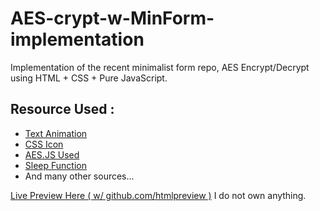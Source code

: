 # AES-crypt-w-MinForm-implementation
Implementation of the recent minimalist form repo, AES Encrypt/Decrypt using HTML + CSS + Pure JavaScript.

## Resource Used :
*   [Text Animation](https://www.youtube.com/watch?v=gR0-eb5ncEU&t=11s)
*   [CSS Icon](https://github.com/astrit/css.gg)
*   [AES.JS Used](https://cdnjs.cloudflare.com/ajax/libs/crypto-js/3.1.2/rollups/aes.js)
*   [Sleep Function](https://www.javatpoint.com/javascript-sleep#:~:text=The%20programming%20languages%20such%20as%20PHP%20and%20C,languages%2C%20JavaScript%20doesn%27t%20have%20any%20sleep%20%28%29%20function.)
*   And many other sources...

[Live Preview Here ( w/ github.com/htmlpreview )](https://htmlpreview.github.io/?https://github.com/jxxvxs/AES-crypt-w-MinForm-implementation/blob/main/index.html)
I do not own anything.
